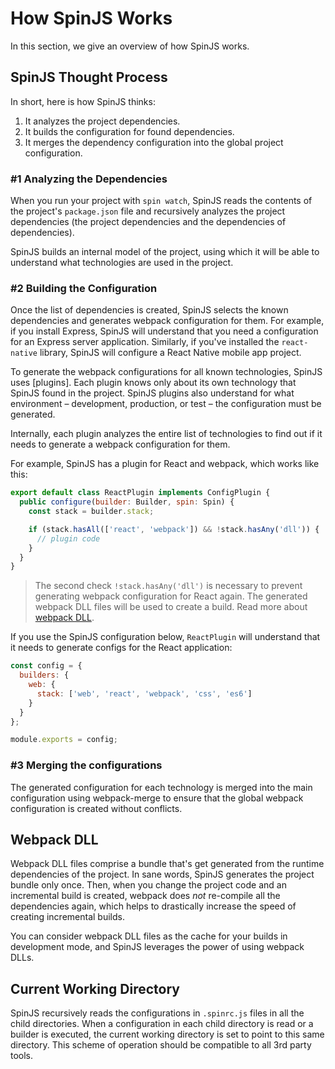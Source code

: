 # How SpinJS Works

In this section, we give an overview of how SpinJS works.

## SpinJS Thought Process

In short, here is how SpinJS thinks:

1. It analyzes the project dependencies.
2. It builds the configuration for found dependencies.
3. It merges the dependency configuration into the global project configuration.

### #1 Analyzing the Dependencies

When you run your project with `spin watch`, SpinJS reads the contents of the project's `package.json` file and
recursively analyzes the project dependencies (the project dependencies and the dependencies of dependencies).

SpinJS builds an internal model of the project, using which it will be able to understand what technologies are used in
the project.

### #2 Building the Configuration

Once the list of dependencies is created, SpinJS selects the known dependencies and generates webpack configuration for
them. For example, if you install Express, SpinJS will understand that you need a configuration for an Express server
application. Similarly, if you've installed the `react-native` library, SpinJS will configure a React Native mobile app
project.

To generate the webpack configurations for all known technologies, SpinJS uses [plugins]. Each plugin knows only about
its own technology that SpinJS found in the project. SpinJS plugins also understand for what environment &ndash;
development, production, or test &ndash; the configuration must be generated.

Internally, each plugin analyzes the entire list of technologies to find out if it needs to generate a webpack
configuration for them.

For example, SpinJS has a plugin for React and webpack, which works like this:

```js
export default class ReactPlugin implements ConfigPlugin {
  public configure(builder: Builder, spin: Spin) {
    const stack = builder.stack;

    if (stack.hasAll(['react', 'webpack']) && !stack.hasAny('dll')) {
      // plugin code
    }
  }
}
```

> The second check `!stack.hasAny('dll')` is necessary to prevent generating webpack configuration for React again. The
generated webpack DLL files will be used to create a build. Read more about [webpack DLL](#webpack-dll).

If you use the SpinJS configuration below, `ReactPlugin` will understand that it needs to generate configs for the React
application:

```js
const config = {
  builders: {
    web: {
      stack: ['web', 'react', 'webpack', 'css', 'es6']
    }
  }
};

module.exports = config;
```

### #3 Merging the configurations

The generated configuration for each technology is merged into the main configuration using webpack-merge to ensure that
the global webpack configuration is created without conflicts.

## Webpack DLL

Webpack DLL files comprise a bundle that's get generated from the runtime dependencies of the project. In sane words,
SpinJS generates the project bundle only once. Then, when you change the project code and an incremental build is
created, webpack does _not_ re-compile all the dependencies again, which helps to drastically increase the speed of
creating incremental builds.

You can consider webpack DLL files as the cache for your builds in development mode, and SpinJS leverages the power of
using webpack DLLs.

## Current Working Directory

SpinJS recursively reads the configurations in `.spinrc.js` files in all the child directories. When a configuration in
each child directory is read or a builder is executed, the current working directory is set to point to this same
directory. This scheme of operation should be compatible to all 3rd party tools.
